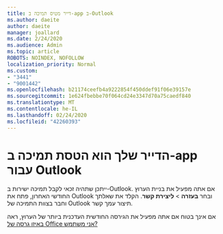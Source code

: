 ```yaml
---
title: דייר מטיס תמיכה ב-app ב-Outlook
ms.author: daeite
author: daeite
manager: joallard
ms.date: 2/24/2020
ms.audience: Admin
ms.topic: article
ROBOTS: NOINDEX, NOFOLLOW
localization_priority: Normal
ms.custom:
- "3441"
- "9001442"
ms.openlocfilehash: b21174ceefb4a9222854f450ddef91f06e39157e
ms.sourcegitcommit: 1e624fbebbe70f064cd24e3347d70a75caedf840
ms.translationtype: MT
ms.contentlocale: he-IL
ms.lasthandoff: 02/24/2020
ms.locfileid: "42260393"
---
```

# <a name="your-tenant-is-piloting-in-app-support-for-outlook"></a>הדייר שלך הוא הטסת תמיכה ב-app עבור Outlook

ייתכן שתהיה זכאי לקבל תמיכה ישירות ב-Outlook. אם אתה מפעיל את בניית הערוץ החודשי האחרון, פתח את Outlook ובחר **בעזרה** > **ליצירת קשר**. הקלד את שאלתך וחבר בצוות התמיכה של Outlook תיצור עמך קשר.

אם אינך בטוח אם אתה מפעיל את הגירסה החודשית העדכנית ביותר של הערוץ, ראה [באיזו גרסה של Office אני משתמש?](https://support.office.com/article/932788B8-A3CE-44BF-BB09-E334518B8B19)